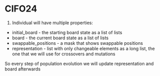 # CIFO24

1) Individual will have multiple properties:
- initial_board - the starting board state as a list of lists
- board - the current board state as a list of lists
- swappable_positions - a mask that shows swappable positions
- representation - list with only changeable elements as a long list, the one that we will use for crossovers and mutations

So every step of population evolution we will update representation and board afterwards